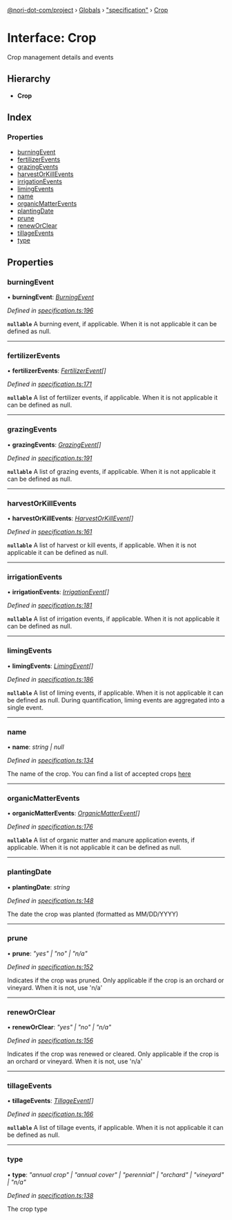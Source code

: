 [@nori-dot-com/project](../README.md) › [Globals](../globals.md) › ["specification"](../modules/_specification_.md) › [Crop](_specification_.crop.md)

# Interface: Crop

Crop management details and events

## Hierarchy

* **Crop**

## Index

### Properties

* [burningEvent](_specification_.crop.md#burningevent)
* [fertilizerEvents](_specification_.crop.md#fertilizerevents)
* [grazingEvents](_specification_.crop.md#grazingevents)
* [harvestOrKillEvents](_specification_.crop.md#harvestorkillevents)
* [irrigationEvents](_specification_.crop.md#irrigationevents)
* [limingEvents](_specification_.crop.md#limingevents)
* [name](_specification_.crop.md#name)
* [organicMatterEvents](_specification_.crop.md#organicmatterevents)
* [plantingDate](_specification_.crop.md#plantingdate)
* [prune](_specification_.crop.md#prune)
* [renewOrClear](_specification_.crop.md#reneworclear)
* [tillageEvents](_specification_.crop.md#tillageevents)
* [type](_specification_.crop.md#type)

## Properties

###  burningEvent

• **burningEvent**: *[BurningEvent](_specification_.burningevent.md)*

*Defined in [specification.ts:196](https://github.com/nori-dot-eco/nori-dot-com/blob/ee6dedb/packages/project/src/specification.ts#L196)*

**`nullable`** 
A burning event, if applicable. When it is not applicable it can be defined as null.

___

###  fertilizerEvents

• **fertilizerEvents**: *[FertilizerEvent](_specification_.fertilizerevent.md)[]*

*Defined in [specification.ts:171](https://github.com/nori-dot-eco/nori-dot-com/blob/ee6dedb/packages/project/src/specification.ts#L171)*

**`nullable`** 
A list of fertilizer events, if applicable. When it is not applicable it can be defined as null.

___

###  grazingEvents

• **grazingEvents**: *[GrazingEvent](_specification_.grazingevent.md)[]*

*Defined in [specification.ts:191](https://github.com/nori-dot-eco/nori-dot-com/blob/ee6dedb/packages/project/src/specification.ts#L191)*

**`nullable`** 
A list of grazing events, if applicable. When it is not applicable it can be defined as null.

___

###  harvestOrKillEvents

• **harvestOrKillEvents**: *[HarvestOrKillEvent](_specification_.harvestorkillevent.md)[]*

*Defined in [specification.ts:161](https://github.com/nori-dot-eco/nori-dot-com/blob/ee6dedb/packages/project/src/specification.ts#L161)*

**`nullable`** 
A list of harvest or kill events, if applicable. When it is not applicable it can be defined as null.

___

###  irrigationEvents

• **irrigationEvents**: *[IrrigationEvent](_specification_.irrigationevent.md)[]*

*Defined in [specification.ts:181](https://github.com/nori-dot-eco/nori-dot-com/blob/ee6dedb/packages/project/src/specification.ts#L181)*

**`nullable`** 
A list of irrigation events, if applicable. When it is not applicable it can be defined as null.

___

###  limingEvents

• **limingEvents**: *[LimingEvent](_specification_.limingevent.md)[]*

*Defined in [specification.ts:186](https://github.com/nori-dot-eco/nori-dot-com/blob/ee6dedb/packages/project/src/specification.ts#L186)*

**`nullable`** 
A list of liming events, if applicable. When it is not applicable it can be defined as null. During quantification, liming events are aggregated into a single event.

___

###  name

• **name**: *string | null*

*Defined in [specification.ts:134](https://github.com/nori-dot-eco/nori-dot-com/blob/ee6dedb/packages/project/src/specification.ts#L134)*

The name of the crop. You can find a list of accepted crops [here](go.nori.com/inputs)

___

###  organicMatterEvents

• **organicMatterEvents**: *[OrganicMatterEvent](_specification_.organicmatterevent.md)[]*

*Defined in [specification.ts:176](https://github.com/nori-dot-eco/nori-dot-com/blob/ee6dedb/packages/project/src/specification.ts#L176)*

**`nullable`** 
A list of organic matter and manure application events, if applicable. When it is not applicable it can be defined as null.

___

###  plantingDate

• **plantingDate**: *string*

*Defined in [specification.ts:148](https://github.com/nori-dot-eco/nori-dot-com/blob/ee6dedb/packages/project/src/specification.ts#L148)*

The date the crop was planted (formatted as MM/DD/YYYY)

___

###  prune

• **prune**: *"yes" | "no" | "n/a"*

*Defined in [specification.ts:152](https://github.com/nori-dot-eco/nori-dot-com/blob/ee6dedb/packages/project/src/specification.ts#L152)*

Indicates if the crop was pruned. Only applicable if the crop is an orchard or vineyard. When it is not, use 'n/a'

___

###  renewOrClear

• **renewOrClear**: *"yes" | "no" | "n/a"*

*Defined in [specification.ts:156](https://github.com/nori-dot-eco/nori-dot-com/blob/ee6dedb/packages/project/src/specification.ts#L156)*

Indicates if the crop was renewed or cleared. Only applicable if the crop is an orchard or vineyard. When it is not, use 'n/a'

___

###  tillageEvents

• **tillageEvents**: *[TillageEvent](_specification_.tillageevent.md)[]*

*Defined in [specification.ts:166](https://github.com/nori-dot-eco/nori-dot-com/blob/ee6dedb/packages/project/src/specification.ts#L166)*

**`nullable`** 
A list of tillage events, if applicable. When it is not applicable it can be defined as null.

___

###  type

• **type**: *"annual crop" | "annual cover" | "perennial" | "orchard" | "vineyard" | "n/a"*

*Defined in [specification.ts:138](https://github.com/nori-dot-eco/nori-dot-com/blob/ee6dedb/packages/project/src/specification.ts#L138)*

The crop type
